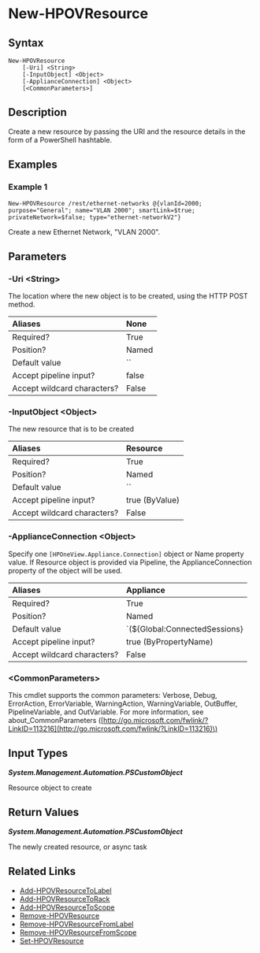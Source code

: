 ﻿---
description: Create a new resource.
---

# New-HPOVResource

## Syntax

```text
New-HPOVResource
    [-Uri] <String>
    [-InputObject] <Object>
    [-ApplianceConnection] <Object>
    [<CommonParameters>]
```

## Description

Create a new resource by passing the URI and the resource details in the form of a PowerShell hashtable.

## Examples

###  Example 1 

```text
New-HPOVResource /rest/ethernet-networks @{vlanId=2000; purpose="General"; name="VLAN 2000"; smartLink=$true; privateNetwork=$false; type="ethernet-networkV2"}
```

Create a new Ethernet Network, "VLAN 2000".

## Parameters

### -Uri &lt;String&gt;

The location where the new object is to be created, using the HTTP POST method.

| Aliases | None |
| :--- | :--- |
| Required? | True |
| Position? | Named |
| Default value | `` |
| Accept pipeline input? | false |
| Accept wildcard characters? | False |

### -InputObject &lt;Object&gt;

The new resource that is to be created

| Aliases | Resource |
| :--- | :--- |
| Required? | True |
| Position? | Named |
| Default value | `` |
| Accept pipeline input? | true (ByValue) |
| Accept wildcard characters? | False |

### -ApplianceConnection &lt;Object&gt;

Specify one `[HPOneView.Appliance.Connection]` object or Name property value. If Resource object is provided via Pipeline, the ApplianceConnection property of the object will be used.

| Aliases | Appliance |
| :--- | :--- |
| Required? | True |
| Position? | Named |
| Default value | `(${Global:ConnectedSessions} | ? Default)` |
| Accept pipeline input? | true (ByPropertyName) |
| Accept wildcard characters? | False |

### &lt;CommonParameters&gt;

This cmdlet supports the common parameters: Verbose, Debug, ErrorAction, ErrorVariable, WarningAction, WarningVariable, OutBuffer, PipelineVariable, and OutVariable. For more information, see about\_CommonParameters \([http://go.microsoft.com/fwlink/?LinkID=113216](http://go.microsoft.com/fwlink/?LinkID=113216)\)

## Input Types

_**System.Management.Automation.PSCustomObject**_

Resource object to create

## Return Values

_**System.Management.Automation.PSCustomObject**_

The newly created resource, or async task

## Related Links

* [Add-HPOVResourceToLabel](../facilities/add-hpovresourcetolabel.md)
* [Add-HPOVResourceToRack](../facilities/add-hpovresourcetorack.md)
* [Add-HPOVResourceToScope](../appliance/add-hpovresourcetoscope.md)
* [Remove-HPOVResource](remove-hpovresource.md)
* [Remove-HPOVResourceFromLabel](../appliance/remove-hpovresourcefromlabel.md)
* [Remove-HPOVResourceFromScope](../appliance/remove-hpovresourcefromscope.md)
* [Set-HPOVResource](set-hpovresource.md)
